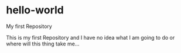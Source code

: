 # hello-world
My first Repository

This is my first Repository and I have no idea what I am going to do or where will this thing take me...

